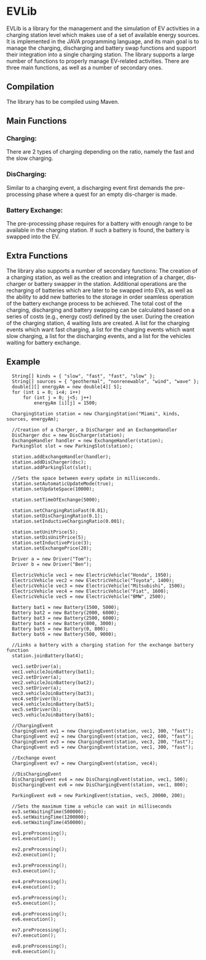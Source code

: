 # EVLib
EVLib is a library for the management and the simulation of EV activities in a charging station level which makes use of a set of available energy sources. It is implemented in the JAVA programming language, and its main goal is to manage the charging, discharging and battery swap functions and support their integration into a single charging station. The library supports a large number of functions to properly manage EV-related activities. There are three main functions, as well as a number of secondary ones.

## Compilation
The library has to be compiled using Maven.

## Main Functions

### Charging: 
There are 2 types of charging depending on the ratio, namely the fast and the slow charging.

### DisCharging: 
Similar to a charging event, a discharging event first demands the pre-processing phase where a quest for an empty dis-charger is made.

### Battery Exchange: 
The pre-processing phase requires for a battery with enough range to be available in the charging station. If such a battery is found, the battery is swapped into the EV.

## Extra Functions
The library also supports a number of secondary functions: The creation of a charging station, as well as the creation and integration of a charger, dis-charger or battery swapper in the station. Additional operations are the recharging of batteries which are later to be swapped into EVs, as well as the ability to add new batteries to the storage in order seamless operation of the battery exchange process to be achieved. The total cost of the charging, discharging and battery swapping can be calculated based on a series of costs (e.g., energy cost) defined by the user. During the creation of the charging station, 4 waiting lists are created. A list for the charging events which want fast charging, a list for the charging events which want slow charging, a list for the discharging events, and a list for the vehicles waiting for battery exchange.

## Example
```
  String[] kinds = { "slow", "fast", "fast", "slow" };
  String[] sources = { "geothermal", "nonrenewable", "wind", "wave" };
  double[][] energyAm = new double[4][ 5];
  for (int i = 0; i<4; i++)
      for (int j = 0; j<5; j++)
          energyAm [i][j] = 1500;
  
  ChargingStation station = new ChargingStation("Miami", kinds, sources, energyAm);
  
  //Creation of a Charger, a DisCharger and an ExchangeHandler
  DisCharger dsc = new DisCharger(station);
  ExchangeHandler handler = new ExchangeHandler(station);
  ParkingSlot slot = new ParkingSlot(station);
  
  station.addExchangeHandler(handler);
  station.addDisCharger(dsc);
  station.addParkingSlot(slot);
  
  //Sets the space between every update in milliseconds.
  station.setAutomaticUpdateMode(true);
  station.setUpdateSpace(10000);
  
  station.setTimeOfExchange(5000);
  
  station.setChargingRatioFast(0.01);
  station.setDisChargingRatio(0.1);
  station.setInductiveChargingRatio(0.001);
  
  station.setUnitPrice(5);
  station.setDisUnitPrice(5);
  station.setInductivePrice(3);
  station.setExchangePrice(20);
  
  Driver a = new Driver("Tom");
  Driver b = new Driver("Ben");
  
  ElectricVehicle vec1 = new ElectricVehicle("Honda", 1950);
  ElectricVehicle vec2 = new ElectricVehicle("Toyota", 1400);
  ElectricVehicle vec3 = new ElectricVehicle("Mitsubishi", 1500);
  ElectricVehicle vec4 = new ElectricVehicle("Fiat", 1600);
  ElectricVehicle vec5 = new ElectricVehicle("BMW", 2500);
  
  Battery bat1 = new Battery(1500, 5000);
  Battery bat2 = new Battery(2000, 6000);
  Battery bat3 = new Battery(2500, 6000);
  Battery bat4 = new Battery(800, 3000);
  Battery bat5 = new Battery(0, 800);
  Battery bat6 = new Battery(500, 9000);
  
  //Links a battery with a charging station for the exchange battery function
  station.joinBattery(bat4);
  
  vec1.setDriver(a);
  vec1.vehicleJoinBattery(bat1);
  vec2.setDriver(a);
  vec2.vehicleJoinBattery(bat2);
  vec3.setDriver(a);
  vec3.vehicleJoinBattery(bat3);
  vec4.setDriver(b);
  vec4.vehicleJoinBattery(bat5);
  vec5.setDriver(b);
  vec5.vehicleJoinBattery(bat6);
  
  //ChargingEvent
  ChargingEvent ev1 = new ChargingEvent(station, vec1, 300, "fast");
  ChargingEvent ev2 = new ChargingEvent(station, vec2, 600, "fast");
  ChargingEvent ev3 = new ChargingEvent(station, vec3, 200, "fast");
  ChargingEvent ev5 = new ChargingEvent(station, vec1, 300, "fast");
  
  //Exchange event
  ChargingEvent ev7 = new ChargingEvent(station, vec4);
  
  //DisChargingEvent
  DisChargingEvent ev4 = new DisChargingEvent(station, vec1, 500);
  DisChargingEvent ev6 = new DisChargingEvent(station, vec1, 800);
  
  ParkingEvent ev8 = new ParkingEvent(station, vec5, 20000, 200);
  
  //Sets the maximum time a vehicle can wait in milliseconds
  ev3.setWaitingTime(500000);
  ev5.setWaitingTime(1200000);
  ev6.setWaitingTime(450000);
  
  ev1.preProcessing();
  ev1.execution();
  
  ev2.preProcessing();
  ev2.execution();
          
  ev3.preProcessing();
  ev3.execution();
          
  ev4.preProcessing();
  ev4.execution();
          
  ev5.preProcessing();
  ev5.execution();
          
  ev6.preProcessing();
  ev6.execution();
          
  ev7.preProcessing();
  ev7.execution();
          
  ev8.preProcessing();
  ev8.execution();
```
